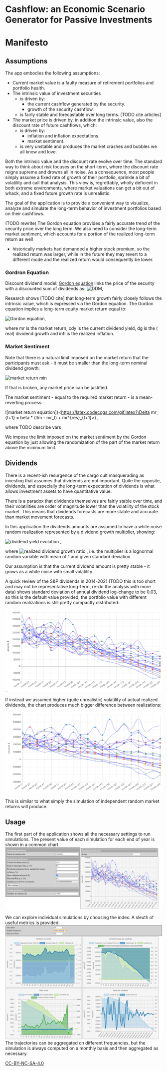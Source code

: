 # Cashflow: an Economic Scenario Generator for Passive Investments

# Manifesto

## Assumptions

The app embodies the following assumptions:

* Current market value is a faulty measure of retirement portfolios and
  portfolio health.
* The intrinsic value of investment securities
    * is driven by:
        * the current cashflow generated by the security.
        * growth of the security cashflow.
    * is fairly stable and forecastable over long terms. [TODO cite articles]
* The market price is driven by, in addition the intrinsic value, also the
  discount rate of future cashflows, which:
    * is driven by:
        * inflation and inflation expectations.
        * market sentiment.
    * is very unstable and produces the market crashes and bubbles we all know
      and love.

Both the intrinsic value and the discount rate evolve over time. The standard
way to think about risk focuses on the short-term, where the discount rate
reigns supreme and drowns all in noise. As a consequence, most people simply
assume a fixed rate of growth of their portfolio, sprinkle a bit of volatility
and call that analysis. This view is, regrettably, wholly deficient in both
extreme environments, where market valuations can get a bit out of whack, and a
fixed future growth rate is unrealistic.

[comment]: <> (TODO environments of sustained bull markets, when the discount rate volatility gets ridiculously low and
consequently future returns should be low)

The goal of the application is to provide a convenient way to visualize, analyze
and simulate the long-term behavior of investment portfolios based on their
cashflows.

(TODO rewrite) The Gordon equation provides a fairly accurate trend of the
security price over the long term. We also need to consider the long-term market
sentiment, which accounts for a portion of the realized long-term return as well
- historically markets had demanded a higher stock premium, so the realized
return was larger, while in the future they may revert to a different mode and
the realized return would consequently be lower.

### Gordron Equation

Discount dividend model:
[Gordon equation](https://www.investopedia.com/terms/g/gordongrowthmodel.asp)
links the price of the security with a discounted sum of dividends as:
![DDM](<https://latex.codecogs.com/gif.latex?P=\frac{D_1}{mr-g}>),

Research shows [TODO cite] that long-term growth fairly closely follows the
intrinsic value, which is expressed via the Gordon equation. The Gordon equation
implies a long-term equity market return equal to:

![Gordon equation](<https://latex.codecogs.com/gif.latex?mr = cdy + dg + infl>),

where mr is the market return, cdy is the current dividend yield, dg is the (
real) dividend growth and infl is the realized inflation.

### Market Sentiment

Note that there is a natural limit imposed on the market return that the
participants must ask - it must be smaller than the long-term nominal dividend
growth:

![market return min](<https://latex.codecogs.com/gif.latex?mr_t \geq dg + infl>)

If that is broken, any market price can be justified.

The market sentiment - equal to the required market return - is a mean-reverting
process:

![market return equation](<https://latex.codecogs.com/gif.latex?\Delta mr_
{t+1} = beta * (ltm - mr_t) + mr^{res}_{t+1}>)
,

where TODO describe vars

We impose the limit imposed on the market sentiment by the Gordon equation by
just allowing the randomization of the part of the market return above the
minimum limit.

## Dividends

There is a recent-ish resurgence of the cargo cult masquerading as investing
that assumes that dividends are not important. Quite the opposite, dividends,
and especially the long-term expectation of dividends is what allows investment
assets to have quantitative value.

There is a paradox that dividends themselves are fairly stable over time, and
their volatilities are order of magnitude lower than the volatility of the stock
market. This means that dividends forecasts are more stable and accurate than
market movement forecasts.

In this application the dividends amounts are assumed to have a white noise
random realization represented by a dividend growth multiplier, showing:

![dividend yield evolution](<https://latex.codecogs.com/gif.latex?div_{t+1} = div_t \times (1 + dg) \times rdgr_t>)
,

where ![realized dividend growth ratio](<https://latex.codecogs.com/gif.latex?rdgr_{t+1} \sim log-N \left( 0, \sigma_{rdgr} \right) >)
, i.e. the multiplier is a lognormal random variable with mean of 1 and given
standard deviation.

Our assumption is that the current dividend amount is pretty stable - it grows
as a white noise with small volatility.

A quick review of the S&P dividends in 2014-2021 (TODO this is too short and may
not be representative long-term, re-do the analysis with more data) shows
standard deviation of annual dividend log-change to be 0.03, so this is the
default value provided, the portfolio value with different random realizations
is still pretty compactly distributed:

![spread of simulations with sigma = 0.03](./docs/stdev-0.03.png)

If instead we assumed higher (quite unrealistic) volatility of actual realized
dividends, the chart produces much bigger difference between realizations:

![spread of simulations with sigma = 0.1](./docs/stdev-0.1.PNG)

This is similar to what simply the simulation of independent random market
returns will produce.

## Usage

The first part of the application shows all the necessary settings to run
simulations. The present value of each simulation for each end of year is shown
in a common chart.
![basic prefs and simulations chart](./docs/basic-prefs-and-sims.PNG)

We can explore individual simulations by choosing the index. A sleuth of useful
metrics is provided.
![single trajectory charts](./docs/single-trajectory-exploration.PNG)
The trajectories can be aggregated on different frequencies, but the simulation
is always computed on a monthly basis and then aggregated as necessary.

[CC-BY-NC-SA-4.0](LICENSE.md)
